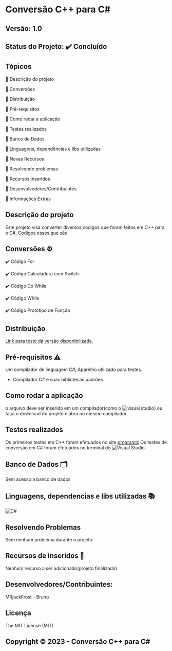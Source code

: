 # Conversão C++ para C#
## Versão: 1.0 
## Status do Projeto: ✔️ Concluído

## Tópicos
🔹 Descrição do projeto

🔹 Conversões

🔹 Distribuição

🔹 Pré-requisitos

🔹 Como rodar a aplicação

🔹 Testes realizados

🔹 Banco de Dados

🔹 Linguagens, dependências e libs utilizadas

🔹 Novas Recursos

🔹 Resolvendo problemas

🔹 Recursos inseridos 

🔹 Desenvolvedores/Contribuintes

🔹 Informações Extras

## Descrição do projeto
Este projeto visa converter diversos codigos que foram feitos em C++ para o C#, Codigos esses que são

## Conversões ⚙️
✔️ Código For

✔️ Código Calculadora com Switch

✔️ Código Do While

✔️ Código While

✔️ Código Protótipo de Função

## Distribuição
[Link para teste da versão disponibilizada.](https://github.com/MRJackFrost/Triangulo_Classes/blob/master/Program.cs)

## Pré-requisitos ⚠️    
Um compilador de linguagem C#;
Aparelho utilizado para testes.
- Compilador C# e suas bibliotecas padrões

## Como rodar a aplicação 
o arquivo deve ser inserido em um compilador(como o ![visual studio](https://img.shields.io/badge/Visual_Studio-5C2D91?style=for-the-badge&logo=visual%20studio&logoColor=white)) ou faça o download do projeto e abra no mesmo compilador

## Testes realizados
Os primeiros testes em C++ foram efetuados no site [programiz](https://www.programiz.com/cpp-programming/online-compiler/)
Os testes de conversão em C# foram efetuados no terminal do ![Visual Studio](https://img.shields.io/badge/Visual_Studio-5C2D91?style=for-the-badge&logo=visual%20studio&logoColor=white)

## Banco de Dados 🗂️
Sem acesso a banco de dados

## Linguagens, dependencias e libs utilizadas 📚
![C#](https://img.shields.io/badge/C%23-239120?style=for-the-badge&logo=c-sharp&logoColor=white)

## Resolvendo Problemas 
Sem nenhum problema durante o projeto

## Recursos de inseridos 🧰
Nenhum recurso a ser adicionado(projeto finalizado)

## Desenvolvedores/Contribuintes:
MRjackFrost - Bruno

## Licença
The MIT License (MIT)

## Copyright ©️ 2023 - Conversão C++ para C#
